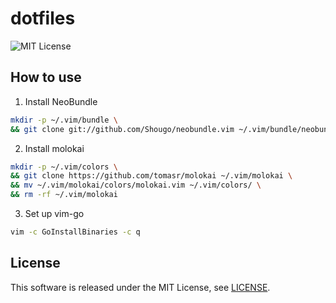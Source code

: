 # dotfiles

![MIT License](https://img.shields.io/badge/license-MIT-blue.svg?style=flat)

## How to use

1. Install NeoBundle

```bash
mkdir -p ~/.vim/bundle \
&& git clone git://github.com/Shougo/neobundle.vim ~/.vim/bundle/neobundle.vim
```

2. Install molokai

```bash
mkdir -p ~/.vim/colors \
&& git clone https://github.com/tomasr/molokai ~/.vim/molokai \
&& mv ~/.vim/molokai/colors/molokai.vim ~/.vim/colors/ \
&& rm -rf ~/.vim/molokai
```

3. Set up vim-go

```bash
vim -c GoInstallBinaries -c q
```

## License

This software is released under the MIT License, see [LICENSE](https://github.com/nagatax/dotfiles/blob/master/LICENSE).
